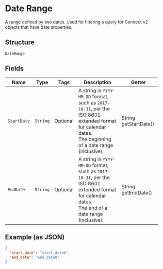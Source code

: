 
# Date Range

A range defined by two dates. Used for filtering a query for Connect v2
objects that have date properties.

## Structure

`DateRange`

## Fields

| Name | Type | Tags | Description | Getter |
|  --- | --- | --- | --- | --- |
| `StartDate` | `String` | Optional | A string in `YYYY-MM-DD` format, such as `2017-10-31`, per the ISO 8601<br>extended format for calendar dates.<br>The beginning of a date range (inclusive). | String getStartDate() |
| `EndDate` | `String` | Optional | A string in `YYYY-MM-DD` format, such as `2017-10-31`, per the ISO 8601<br>extended format for calendar dates.<br>The end of a date range (inclusive). | String getEndDate() |

## Example (as JSON)

```json
{
  "start_date": "start_date6",
  "end_date": "end_date0"
}
```

